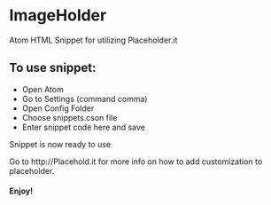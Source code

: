 # ImageHolder
Atom HTML Snippet for utilizing Placeholder.it
<h2>To use snippet:</h2>
<ul>
  <li>Open Atom</li>
  <li>Go to Settings (command comma)</li>
  <li>Open Config Folder</li>
  <li>Choose snippets.cson file</li>
  <li>Enter snippet code here and save</li>
</ul>

<p>Snippet is now ready to use</p>
<p>Go to http://Placehold.it for more info on how to add customization to placeholder.</p>

<h4>Enjoy!</h4>
